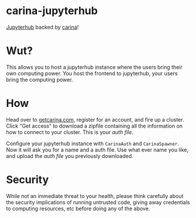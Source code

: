 # carina-jupyterhub

[Jupyterhub](https://github.com/jupyter/jupyterhub) backed by [carina](https://getcarina.com)!


# Wut?

This allows you to host a jupyterhub instance where the users bring
their own computing power. You host the frontend to jupyterhub, your
users bring the computing power.


# How

Head over to [getcarina.com](https://getcarina.com), register for an
account, and fire up a cluster. Click "Get access" to download a
zipfile containing all the information on how to connect to your
cluster. This is your *auth file*.

Configure your jupyterhub instance with `CarinaAuth` and
`CarinaSpawner`. Now it will ask you for a name and a auth file.
Use what ever name you like, and upload the *auth file* you
previously downloaded.


# Security

While not an immediate threat to your health, please think carefully
about the security implications of running untrusted code, giving
away credentials to computing resources, etc before doing any of the
above.
